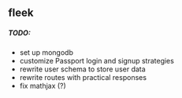 ## fleek

##### TODO:
- set up mongodb
- customize Passport login and signup strategies
- rewrite user schema to store user data
- rewrite routes with practical responses
- fix mathjax (?)
